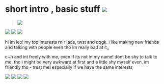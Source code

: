 # short intro , basic stuff ![](https://cdn.discordapp.com/attachments/1390632034866696262/1399815475986300938/f1322n.webp?ex=688a5f40&is=68890dc0&hm=9980c694f7b58fdcd4848b2f4ad996d59b69aacf9594f7805bd019b14e86b927&)
> ![](https://cdn.discordapp.com/attachments/1390632034866696262/1399807122652532887/Untitled26_20250729203336.png?ex=688a5779&is=688905f9&hm=03df32c59ce79004c0207b82df6e1c8b733409fdca0a7c4accae34c306557088&)

![](https://cdn.discordapp.com/attachments/1390632034866696262/1399813159312687264/hwdd6k.webp?ex=688a5d18&is=68890b98&hm=717953345ca3317cdb23648499498425d99d1808c4d13626c3a112ac946271cd&) ![](https://cdn.discordapp.com/attachments/1390632034866696262/1399813608115802124/30gzxa.webp?ex=688a5d83&is=68890c03&hm=40d759e4ccf922a44a43a0e4d5f4021ba224e243b00730ca9ac24eb1903fabf6&)
![](https://cdn.discordapp.com/attachments/1390632034866696262/1399814295944036389/e70.gif?ex=688a5e27&is=68890ca7&hm=057d1b04fdd4c645b4b0a419094aab2badb0d50dde5dcd714e7bde7834777bf6&)

hi im leo! my top interests rn r lads, twst and qqgk. i like making new friends and talking with people even tho im really bad at it,,

c+h and int freely with me, even if its not in my name! dont be shy to talk to me, tho i might be very awkward at first and a little shy myself even, im friendly tho - trust me! especially if we have the same interests

![](https://cdn.discordapp.com/attachments/1390632034866696262/1399814689495584828/e107.png?ex=688a5e85&is=68890d05&hm=0f28cda3c41556c321d541a2e524938dedc8a8e969dd44022d50ad5eca659e78&) ![](https://cdn.discordapp.com/attachments/1390632034866696262/1399814668419334235/e43.gif?ex=688a5e80&is=68890d00&hm=c242dcaf7bb42c2953fd01c5fe5394b1a9cb6c19f17d7d5019131bf2bc5497de&) ![](https://cdn.discordapp.com/attachments/1390632034866696262/1399814685070721024/e123.png?ex=688a5e84&is=68890d04&hm=ca568d2cd1d853277cdff92629f8768c4ebf0cb3aefc190cc7657868fe215e5b&) ![](https://cdn.discordapp.com/attachments/1390632034866696262/1399817000976515222/Untitled551_20250729211247.png?ex=688a60ac&is=68890f2c&hm=3ae4af85a72148629953346e9fd0a62735ad1873aabd2bc4e3cfa31a12c4c737&)

